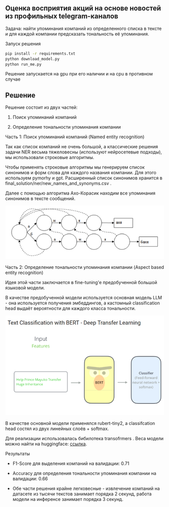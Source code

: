 ## Оценка восприятия акций на основе новостей из профильных telegram-каналов

Задача: найти упоминания компаний из определенного списка в тексте и для каждой компании предсказать тональность её упоминания.

Запуск решения

```bash
pip install -r requirements.txt
python download_model.py
python run_me.py
```

Решение запускается на gpu при его наличии и на cpu в противном случае

## Решение ##
Решение состоит из двух частей: 

1) Поиск упоминаний компаний

2) Определение тональности упоминания компании

Часть 1: Поиск упоминаний компаний (Named entity recognition)

Так как список компаний не очень большой, а классические решения задачи NER весьма тяжеловесны (используют нейросетевые подходы), мы использовали строковые алгоритмы.

Чтобы применять строковые алгоритмы мы генерируем список синонимов и форм слова для каждого названия компании. Для этого используем 
pymorhy
 и gpt. Расширенный список синонимов хранится в 
final_solution/ner/new_names_and_synonyms.csv
.

Далее с помощью алгоритма Ахо-Корасик находим все упоминания синонимов в тексте сообщений.

![alt text](images/image.png)

Часть 2: Определение тональности упоминания компании (Aspect based entity recognition)

Идея этой части заключается в fine-tuning'e предобученной большой языковой модели.

В качестве предобученной модели используется основная модель LLM - она используется получения эмбеддингов, а кастомный classification head выдаёт вероятности для каждого класса тональности.

![alt text](images/image-2.png)

В качестве основной модели применялся rubert-tiny2, а classifcation head состял из двух линейных слоёв + softmax.

Для реализации использовалась бибилотека 
transofrmers
. Веса модели можно найти на huggingface: [ссылка](huggingface.co/ganjubas2008/absa-rubert-tiny).

Результаты

* F1-Score для выделения компаний на валидации: 0.71

* Accuracy для определения тональности упоминания компании на валидации: 0.66

* Обе части решения крайне легковесные - извлечение компаний на датасете из тысячи текстов занимает порядка 2 секунд, работа модели на инференсе занимает порядка 3 секунд.
